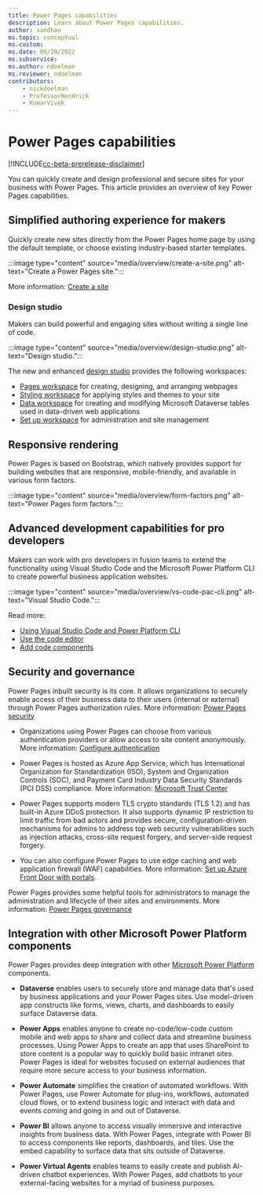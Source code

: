 ```yaml
---
title: Power Pages capabilities
description: Learn about Power Pages capabilities.
author: sandhan
ms.topic: conceptual
ms.custom: 
ms.date: 09/20/2022
ms.subservice:
ms.author: ndoelman
ms.reviewer: ndoelman
contributors:
    - nickdoelman
    - ProfessorKendrick
    - KumarVivek
---
```


# Power Pages capabilities

[!INCLUDE[cc-beta-prerelease-disclaimer](includes/cc-beta-prerelease-disclaimer.md)]

You can quickly create and design professional and secure sites for your business with Power Pages. This article provides an overview of key Power Pages capabilities. 

## Simplified authoring experience for makers

Quickly create new sites directly from the Power Pages home page by using the default template, or choose existing industry-based starter templates.

:::image type="content" source="media/overview/create-a-site.png" alt-text="Create a Power Pages site.":::

More information: [Create a site](getting-started/create-manage.md)

### Design studio

Makers can build powerful and engaging sites without writing a single line of code.

:::image type="content" source="media/overview/design-studio.png" alt-text="Design studio.":::

The new and enhanced [design studio](getting-started/use-design-studio.md) provides the following workspaces:

- [Pages workspace](getting-started/first-page.md) for creating, designing, and arranging webpages
- [Styling workspace](getting-started/style-site.md) for applying styles and themes to your site
- [Data workspace](getting-started/use-data-workspace.md) for creating and modifying Microsoft Dataverse tables used in data-driven web applications
- [Set up workspace](configure/setup-workspace.md) for administration and site management

## Responsive rendering

Power Pages is based on Bootstrap, which natively provides support for building websites that are responsive, mobile-friendly, and available in various form factors.

:::image type="content" source="media/overview/form-factors.png" alt-text="Power Pages form factors.":::

## Advanced development capabilities for pro developers 

Makers can work with pro developers in fusion teams to extend the functionality using Visual Studio Code and the Microsoft Power Platform CLI to create powerful business application websites.

:::image type="content" source="media/overview/vs-code-pac-cli.png" alt-text="Visual Studio Code.":::

Read more: 
- [Using Visual Studio Code and Power Platform CLI](configure/cli-tutorial.md)
- [Use the code editor](getting-started/code-editor.md)
- [Add code components](configure/component-framework.md)

## Security and governance

Power Pages inbuilt security is its core. It allows organizations to securely enable access of their business data to their users (internal or external) through Power Pages authorization rules. More information: [Power Pages security](security/power-pages-security.md)

- Organizations using Power Pages can choose from various authentication providers or allow access to site content anonymously. More information: [Configure authentication](security/configure-portal-authentication.md)

- Power Pages is hosted as Azure App Service, which has International Organization for Standardization (ISO), System and Organization Controls (SOC), and Payment Card Industry Data Security Standards (PCI DSS) compliance. More information: [Microsoft Trust Center](https://www.microsoft.com/trust-center/product-overview)

 - Power Pages supports modern TLS crypto standards (TLS 1.2) and has built-in Azure DDoS protection. It also supports dynamic IP restriction to limit traffic from bad actors and provides secure, configuration-driven mechanisms for admins to address top web security vulnerabilities such as injection attacks, cross-site request forgery, and server-side request forgery.

- You can also configure Power Pages to use edge caching and web application firewall (WAF) capabilities. More information: [Set up Azure Front Door with portals](/power-apps/maker/portals/azure-front-door).

Power Pages provides some helpful tools for administrators to manage the administration and lifecycle of their sites and environments. More information: [Power Pages governance](admin/coe-portals.md) 

## Integration with other Microsoft Power Platform components

Power Pages provides deep integration with other [Microsoft Power Platform](/power-platform) components.

- **Dataverse** enables users to securely store and manage data that's used by business applications and your Power Pages sites. Use model-driven app constructs like forms, views, charts, and dashboards to easily surface Dataverse data. 

- **Power Apps** enables anyone to create no-code/low-code custom mobile and web apps to share and collect data and streamline business processes. Using Power Apps to create an app that uses SharePoint to store content is a popular way to quickly build basic intranet sites. Power Pages is ideal for websites focused on external audiences that require more secure access to your business information.  

- **Power Automate** simplifies the creation of automated workflows. With Power Pages, use Power Automate for plug-ins, workflows, automated cloud flows, or to extend business logic and interact with data and events coming and going in and out of Dataverse. 

- **Power BI** allows anyone to access visually immersive and interactive insights from business data. With Power Pages, integrate with Power BI to access components like reports, dashboards, and tiles. Use the embed capability to surface data that sits outside of Dataverse. 

- **Power Virtual Agents** enables teams to easily create and publish AI-driven chatbot experiences. With Power Pages, add chatbots to your external-facing websites for a myriad of business purposes.

